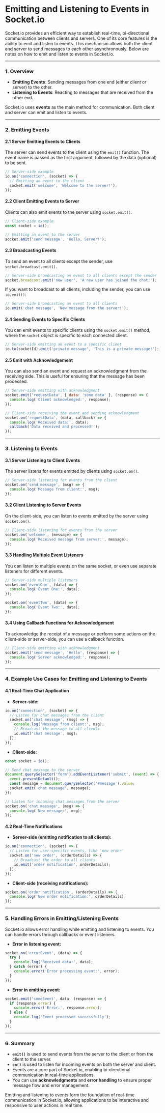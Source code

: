 # **Emitting and Listening to Events in Socket.io**

Socket.io provides an efficient way to establish real-time, bi-directional communication between clients and servers. One of its core features is the ability to emit and listen to events. This mechanism allows both the client and server to send messages to each other asynchronously. Below are notes on how to emit and listen to events in Socket.io.

---

### 1. **Overview**
   - **Emitting Events**: Sending messages from one end (either client or server) to the other.
   - **Listening to Events**: Reacting to messages that are received from the other end.

Socket.io uses **events** as the main method for communication. Both client and server can emit and listen to events.

---

### 2. **Emitting Events**

#### 2.1 **Server Emitting Events to Clients**

The server can send events to the client using the `emit()` function. The event name is passed as the first argument, followed by the data (optional) to be sent.

```javascript
// Server-side example
io.on('connection', (socket) => {
  // Emitting an event to the client
  socket.emit('welcome', 'Welcome to the server!');
});
```

#### 2.2 **Client Emitting Events to Server**

Clients can also emit events to the server using `socket.emit()`.

```javascript
// Client-side example
const socket = io();

// Emitting an event to the server
socket.emit('send message', 'Hello, Server!');
```

#### 2.3 **Broadcasting Events**

To send an event to all clients except the sender, use `socket.broadcast.emit()`.

```javascript
// Server-side broadcasting an event to all clients except the sender
socket.broadcast.emit('new user', 'A new user has joined the chat!');
```

If you want to broadcast to all clients, including the sender, you can use `io.emit()`:

```javascript
// Server-side broadcasting an event to all clients
io.emit('chat message', 'New message from the server!');
```

#### 2.4 **Sending Events to Specific Clients**

You can emit events to specific clients using the `socket.emit()` method, where the `socket` object is specific to each connected client.

```javascript
// Server-side emitting an event to a specific client
io.to(socketId).emit('private message', 'This is a private message!');
```

#### 2.5 **Emit with Acknowledgement**

You can also send an event and request an acknowledgment from the receiving side. This is useful for ensuring that the message has been processed.

```javascript
// Server-side emitting with acknowledgment
socket.emit('requestData', { data: 'some data' }, (response) => {
  console.log('Client acknowledged:', response);
});

// Client-side receiving the event and sending acknowledgment
socket.on('requestData', (data, callback) => {
  console.log('Received data:', data);
  callback('Data received and processed!');
});
```

---

### 3. **Listening to Events**

#### 3.1 **Server Listening to Client Events**

The server listens for events emitted by clients using `socket.on()`.

```javascript
// Server-side listening for events from the client
socket.on('send message', (msg) => {
  console.log('Message from client:', msg);
});
```

#### 3.2 **Client Listening to Server Events**

On the client-side, you can listen to events emitted by the server using `socket.on()`.

```javascript
// Client-side listening for events from the server
socket.on('welcome', (message) => {
  console.log('Received message from server:', message);
});
```

#### 3.3 **Handling Multiple Event Listeners**

You can listen to multiple events on the same socket, or even use separate listeners for different events.

```javascript
// Server-side multiple listeners
socket.on('eventOne', (data) => {
  console.log('Event One:', data);
});

socket.on('eventTwo', (data) => {
  console.log('Event Two:', data);
});
```

#### 3.4 **Using Callback Functions for Acknowledgement**

To acknowledge the receipt of a message or perform some actions on the client-side or server-side, you can use a callback function.

```javascript
// Client-side emitting with acknowledgment
socket.emit('send message', 'Hello', (response) => {
  console.log('Server acknowledged:', response);
});
```

---

### 4. **Example Use Cases for Emitting and Listening to Events**

#### 4.1 **Real-Time Chat Application**

- **Server-side:**

```javascript
io.on('connection', (socket) => {
  // Listen for chat messages from the client
  socket.on('chat message', (msg) => {
    console.log('Message from client:', msg);
    // Broadcast the message to all clients
    io.emit('chat message', msg);
  });
});
```

- **Client-side:**

```javascript
const socket = io();

// Send chat message to the server
document.querySelector('form').addEventListener('submit', (event) => {
  event.preventDefault();
  const message = document.querySelector('#message').value;
  socket.emit('chat message', message);
});

// Listen for incoming chat messages from the server
socket.on('chat message', (msg) => {
  console.log('New message:', msg);
});
```

#### 4.2 **Real-Time Notifications**

- **Server-side (emitting notification to all clients):**

```javascript
io.on('connection', (socket) => {
  // Listen for user-specific events, like 'new order'
  socket.on('new order', (orderDetails) => {
    // Broadcast the order to all clients
    io.emit('order notification', orderDetails);
  });
});
```

- **Client-side (receiving notifications):**

```javascript
socket.on('order notification', (orderDetails) => {
  console.log('New order notification:', orderDetails);
});
```

---

### 5. **Handling Errors in Emitting/Listening Events**

Socket.io allows error handling while emitting and listening to events. You can handle errors through callbacks or event listeners.

- **Error in listening event:**

```javascript
socket.on('errorEvent', (data) => {
  try {
    console.log('Received data:', data);
  } catch (error) {
    console.error('Error processing event:', error);
  }
});
```

- **Error in emitting event:**

```javascript
socket.emit('someEvent', data, (response) => {
  if (response.error) {
    console.error('Error:', response.error);
  } else {
    console.log('Event processed successfully');
  }
});
```

---

### 6. **Summary**

- **`emit()`** is used to send events from the server to the client or from the client to the server.
- **`on()`** is used to listen for incoming events on both the server and client.
- Events are a core part of Socket.io, enabling bi-directional communication in real-time applications.
- You can use **acknowledgments** and **error handling** to ensure proper message flow and error management.

Emitting and listening to events form the foundation of real-time communication in Socket.io, allowing applications to be interactive and responsive to user actions in real time.